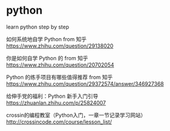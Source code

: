 # python
learn python step by step

如何系统地自学 Python from 知乎
https://www.zhihu.com/question/29138020

你是如何自学 Python 的 from 知乎
https://www.zhihu.com/question/20702054

Python 的练手项目有哪些值得推荐 from 知乎
https://www.zhihu.com/question/29372574/answer/346927368




给伸手党的福利：Python 新手入门引导
https://zhuanlan.zhihu.com/p/25824007

crossin的编程教室（Python入门，一章一节记录学习网站）
http://crossincode.com/course/lesson_list/
